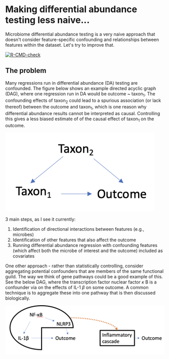 # Making differential abundance testing less naive...
Microbiome differential abundance testing is a very naive approach that doesn't consider feature-specific confounding and relationships between features within the dataset. Let's try to improve that.

  <!-- badges: start -->
  [![R-CMD-check](https://github.com/sterrettJD/CauDA/actions/workflows/r.yml/badge.svg)](https://github.com/sterrettJD/CauDA/actions/workflows/r.yml)
  <!-- badges: end -->

## The problem
Many regressions run in differential abundance (DA) testing are confounded. The figure below shows an example directed acyclic graph (DAG), where one regression run in DA would be outcome ~ taxon<sub>1</sub>. The confounding effects of taxon<sub>2</sub> could lead to a spurious association (or lack thereof) between the outcome and taxon<sub>1</sub>, which is one reason why differential abundance results cannot be interpreted as causal. Controlling this gives a less biased estimate of of the causal effect of taxon<sub>1</sub> on the outcome.

![simple DAG](figures/taxa-dag.png)



3 main steps, as I see it currently:
1. Identification of directional interactions between features (e.g., microbes)
2. Identification of other features that also affect the outcome
3. Running differential abundance regression with confounding features (which affect both the microbe of interest and the outcome) included as covariates

One other approach - rather than statistically controlling, consider aggregating potential confounders that are members of the same functional guild. The way we think of gene pathways could be a good example of this. See the below DAG, where the transcription factor nuclear factor $\kappa$ B is a confounder via on the effects of IL-1 $\beta$ on some outcome. A common technique is to aggregate these into one pathway that is then discussed biologically.

![NFkappaB inflammasome example DAG](figures/inflam-cascade-dag.png)
